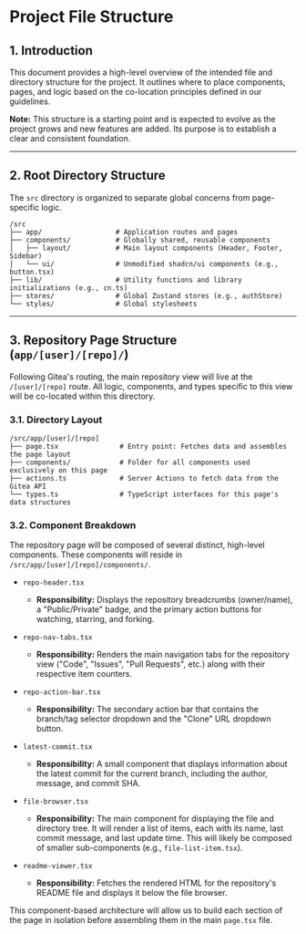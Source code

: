 # Project File Structure

## 1. Introduction

This document provides a high-level overview of the intended file and directory structure for the project. It outlines where to place components, pages, and logic based on the co-location principles defined in our guidelines.

**Note:** This structure is a starting point and is expected to evolve as the project grows and new features are added. Its purpose is to establish a clear and consistent foundation.

---

## 2. Root Directory Structure

The `src` directory is organized to separate global concerns from page-specific logic.

```
/src
├── app/                  # Application routes and pages
├── components/           # Globally shared, reusable components
│   ├── layout/           # Main layout components (Header, Footer, Sidebar)
│   └── ui/               # Unmodified shadcn/ui components (e.g., button.tsx)
├── lib/                  # Utility functions and library initializations (e.g., cn.ts)
├── stores/               # Global Zustand stores (e.g., authStore)
└── styles/               # Global stylesheets
```

---

## 3. Repository Page Structure (`app/[user]/[repo]/`)

Following Gitea's routing, the main repository view will live at the `/[user]/[repo]` route. All logic, components, and types specific to this view will be co-located within this directory.

### 3.1. Directory Layout

```
/src/app/[user]/[repo]
├── page.tsx               # Entry point: Fetches data and assembles the page layout
├── components/            # Folder for all components used exclusively on this page
├── actions.ts             # Server Actions to fetch data from the Gitea API
└── types.ts               # TypeScript interfaces for this page's data structures
```

### 3.2. Component Breakdown

The repository page will be composed of several distinct, high-level components. These components will reside in `/src/app/[user]/[repo]/components/`.

- `repo-header.tsx`

  - **Responsibility:** Displays the repository breadcrumbs (owner/name), a "Public/Private" badge, and the primary action buttons for watching, starring, and forking.

- `repo-nav-tabs.tsx`

  - **Responsibility:** Renders the main navigation tabs for the repository view ("Code", "Issues", "Pull Requests", etc.) along with their respective item counters.

- `repo-action-bar.tsx`

  - **Responsibility:** The secondary action bar that contains the branch/tag selector dropdown and the "Clone" URL dropdown button.

- `latest-commit.tsx`

  - **Responsibility:** A small component that displays information about the latest commit for the current branch, including the author, message, and commit SHA.

- `file-browser.tsx`

  - **Responsibility:** The main component for displaying the file and directory tree. It will render a list of items, each with its name, last commit message, and last update time. This will likely be composed of smaller sub-components (e.g., `file-list-item.tsx`).

- `readme-viewer.tsx`
  - **Responsibility:** Fetches the rendered HTML for the repository's README file and displays it below the file browser.

This component-based architecture will allow us to build each section of the page in isolation before assembling them in the main `page.tsx` file.
